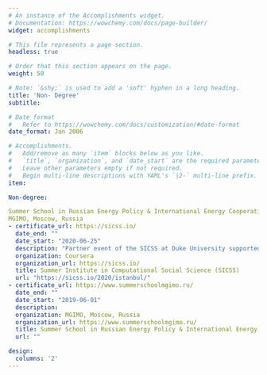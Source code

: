 ```yaml
---
# An instance of the Accomplishments widget.
# Documentation: https://wowchemy.com/docs/page-builder/
widget: accomplishments

# This file represents a page section.
headless: true

# Order that this section appears on the page.
weight: 50

# Note: `&shy;` is used to add a 'soft' hyphen in a long heading.
title: 'Non- Degree'
subtitle:

# Date format
#   Refer to https://wowchemy.com/docs/customization/#date-format
date_format: Jan 2006

# Accomplishments.
#   Add/remove as many `item` blocks below as you like.
#   `title`, `organization`, and `date_start` are the required parameters.
#   Leave other parameters empty if not required.
#   Begin multi-line descriptions with YAML's `|2-` multi-line prefix.
item:

Non-degree:

Summer School in Russian Energy Policy & International Energy Cooperation 2019
MGIMO, Moscow, Russia
- certificate_url: https://sicss.io/
  date_end: ""
  date_start: "2020-06-25"
  description: "Partner event of the SICSS at Duke University supported by Kadir Has University, Istanbul, Turkey"
  organization: Coursera
  organization_url: https://sicss.io/
  title: Summer Institute in Computational Social Science (SICSS)
  url: "https://sicss.io/2020/istanbul/"
- certificate_url: https://www.summerschoolmgimo.ru/
  date_end: ""
  date_start: "2019-06-01"
  description: 
  organization: MGIMO, Moscow, Russia
  organization_url: https://www.summerschoolmgimo.ru/
  title: Summer School in Russian Energy Policy & International Energy Cooperation
  url: ""

design:
  columns: '2' 
---
```

